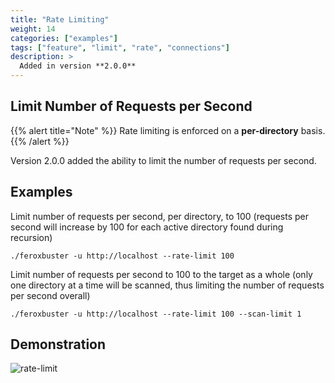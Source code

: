 ```yaml
---
title: "Rate Limiting"
weight: 14
categories: ["examples"]
tags: ["feature", "limit", "rate", "connections"]
description: >
  Added in version **2.0.0**
---
```


## Limit Number of Requests per Second

{{% alert title="Note" %}}
Rate limiting is enforced on a **per-directory** basis.
{{% /alert %}}



Version 2.0.0 added the ability to limit the number of requests per second. 

## Examples

Limit number of requests per second, per directory, to 100 (requests per second will increase by 100 for each active directory found during recursion)

```
./feroxbuster -u http://localhost --rate-limit 100
```

Limit number of requests per second to 100 to the target as a whole (only one directory at a time will be scanned, thus
limiting the number of requests per second overall)

```
./feroxbuster -u http://localhost --rate-limit 100 --scan-limit 1
```

## Demonstration 

![rate-limit](../rate-limit-demo.gif)
